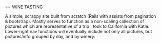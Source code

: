 == WINE TASTING

A simple, scrappy site built from scratch (Rails with assists from pagination & bootstrap). Mostly serves to function as a non-scaling collection of pictures which are representative of a trip I took to California with Katie. Lower-right nav functions will eventually include not only all pictures, but pictures/info grouped by day, and by winery.
